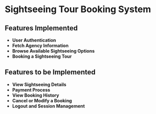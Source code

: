 # Sightseeing Tour Booking System

## Features Implemented

- **User Authentication**
- **Fetch Agency Information**
- **Browse Available Sightseeing Options**
- **Booking a Sightseeing Tour**

## Features to be Implemented

- **View Sightseeing Details**
- **Payment Process**
- **View Booking History**
- **Cancel or Modify a Booking**
- **Logout and Session Management**